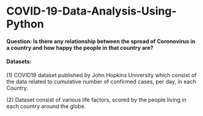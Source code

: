 # COVID-19-Data-Analysis-Using-Python

#### Question: Is there any relationship between the spread of Coronovirus in a country and how happy the people in that country are?

#### Datasets: 

(1) COVID19 dataset published by John Hopkins University which consist of the data related to cumulative number of confirmed cases, per day, in each Country.
          
(2) Dataset consist of various life factors, scored by the people living in each country around the globe. 

